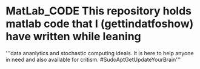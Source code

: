 # MatLab_CODE This repository holds matlab code that I (gettindatfoshow) have written while leaning 
'''data ananlytics and stochastic computing ideals. It is here to help anyone in need and also available for critism.
#SudoAptGetUpdateYourBrain'''

